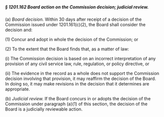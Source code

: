 ##### § 1201.162 Board action on the Commission decision; judicial review. #####

(a) *Board decision.* Within 30 days after receipt of a decision of the Commission issued under 1201.161(c)(2), the Board shall consider the decision and:

(1) Concur and adopt in whole the decision of the Commission; or

(2) To the extent that the Board finds that, as a matter of law:

(i) The Commission decision is based on an incorrect interpretation of any provision of any civil service law, rule, regulation, or policy directive, or

(ii) The evidence in the record as a whole does not support the Commission decision involving that provision, it may reaffirm the decision of the Board. In doing so, it may make revisions in the decision that it determines are appropriate.

(b) *Judicial review.* If the Board concurs in or adopts the decision of the Commission under paragraph (a)(1) of this section, the decision of the Board is a judicially reviewable action.